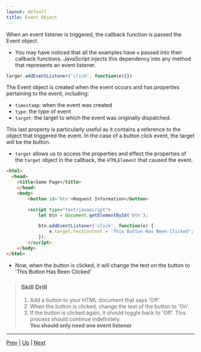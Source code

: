 ```yaml
---
layout: default
title: Event Object
---
```

When an event listener is triggered, the callback function is passed the Event object.
* You may have noticed that all the examples have `e` passed into their callback functions. JavaScript injects this dependency into any method that represents an event listener.

```js
targer.addEventListener('click', function(e){})
```

The Event object is created when the event occurs and has properties pertaining to the event, including:  
  * `timestamp`: when the event was created  
  * `type`: the type of event  
  * `target`: the target to which the event was originally dispatched.      

This last property is particularly useful as it contains a reference to the object that triggered the event. In the case of a button click event, the target will be the button.

  * `target` allows us to access the properties and effect the properties of the `target` object in the callback, the `HTMLElement` that caused the event.

```html
<html>
  <head>
    <title>Some Page</title>
    </head>
    <body>
        <button id='btn'>Request Information</button>

        <script type="text/javascript">
            let btn = document.getElementById('btn');

            btn.addEventListener('click', function(e) {
                e.target.textContent = 'This Button Has Been Clicked';
            });
        </script>
    </body>
</html>
```

* Now, when the button is clicked, it will change the text on the button to 'This Button Has Been Clicked'

> ### Skill Drill
> 1. Add a button to your HTML document that says 'Off'.
> 1. When the button is clicked, change the text of the button to 'On'.
> 1. If the button is clicked again, it should toggle back to 'Off'. This process should continue indefinitely.  
> **You should only need one event listener**

<hr>

[Prev](acp.md) | [Up](README.md) | [Next](labs.md)

